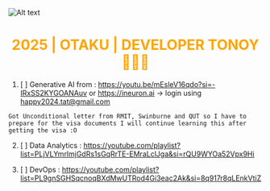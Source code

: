![Alt text](./)




<h1 style="color:orange;text-align:center; display:flex; ">2025 | OTAKU | DEVELOPER TONOY 👨🏻‍💻</h1>

 1. [ ] Generative AI 
 from : 
 https://youtu.be/mEsleV16qdo?si=-IRxSS2KYGOANAuv
 or 
 https://ineuron.ai -> login using happy2024.tat@gmail.com 

```
Got Unconditional letter from RMIT, Swinburne and QUT so I have to prepare for the visa documents I will continue learning this after getting the visa :O 
```

 2. [ ] Data Analytics : 
 https://youtube.com/playlist?list=PLjVLYmrlmjGdRs1sGqRrTE-EMraLclJga&si=rQU9WYOa52Vpx9Hi


 3. [ ] DevOps :
 https://youtube.com/playlist?list=PL9gnSGHSqcnoqBXdMwUTRod4Gi3eac2Ak&si=8q917r8qLEnkVtiZ